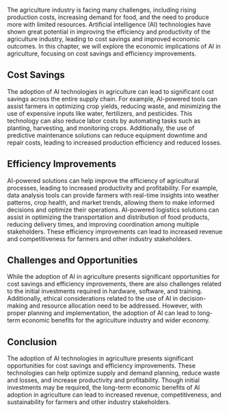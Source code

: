 
The agriculture industry is facing many challenges, including rising production costs, increasing demand for food, and the need to produce more with limited resources. Artificial intelligence (AI) technologies have shown great potential in improving the efficiency and productivity of the agriculture industry, leading to cost savings and improved economic outcomes. In this chapter, we will explore the economic implications of AI in agriculture, focusing on cost savings and efficiency improvements.

Cost Savings
------------

The adoption of AI technologies in agriculture can lead to significant cost savings across the entire supply chain. For example, AI-powered tools can assist farmers in optimizing crop yields, reducing waste, and minimizing the use of expensive inputs like water, fertilizers, and pesticides. This technology can also reduce labor costs by automating tasks such as planting, harvesting, and monitoring crops. Additionally, the use of predictive maintenance solutions can reduce equipment downtime and repair costs, leading to increased production efficiency and reduced losses.

Efficiency Improvements
-----------------------

AI-powered solutions can help improve the efficiency of agricultural processes, leading to increased productivity and profitability. For example, data analysis tools can provide farmers with real-time insights into weather patterns, crop health, and market trends, allowing them to make informed decisions and optimize their operations. AI-powered logistics solutions can assist in optimizing the transportation and distribution of food products, reducing delivery times, and improving coordination among multiple stakeholders. These efficiency improvements can lead to increased revenue and competitiveness for farmers and other industry stakeholders.

Challenges and Opportunities
----------------------------

While the adoption of AI in agriculture presents significant opportunities for cost savings and efficiency improvements, there are also challenges related to the initial investments required in hardware, software, and training. Additionally, ethical considerations related to the use of AI in decision-making and resource allocation need to be addressed. However, with proper planning and implementation, the adoption of AI can lead to long-term economic benefits for the agriculture industry and wider economy.

Conclusion
----------

The adoption of AI technologies in agriculture presents significant opportunities for cost savings and efficiency improvements. These technologies can help optimize supply and demand planning, reduce waste and losses, and increase productivity and profitability. Though initial investments may be required, the long-term economic benefits of AI adoption in agriculture can lead to increased revenue, competitiveness, and sustainability for farmers and other industry stakeholders.
